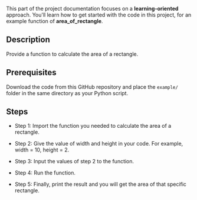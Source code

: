 This part of the project documentation focuses on a
**learning-oriented** approach. You'll learn how to
get started with the code in this project, for an 
example function of **area_of_rectangle**.

## Description
Provide a function to calculate the area of a rectangle.

## Prerequisites
Download the code from this GitHub repository and place
the `example/` folder in the same directory as your
Python script.

## Steps
- Step 1: Import the function you needed to calculate 
the area of a rectangle.

- Step 2: Give the value of width and height in your code.
For example, width = 10, height = 2.

- Step 3: Input the values of step 2 to the function.

- Step 4: Run the function.

- Step 5: Finally, print the result and you will get the 
area of that specific rectangle.


